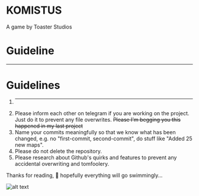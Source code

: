 # KOMISTUS
 A game by Toaster Studios
 
# Guideline
________________________________________________________________

# Guidelines
1. ______________________
2. Please inform each other on telegram if you are working on the project. Just do it to prevent any file overwrites. ~~Please I'm begging you this happened in my last project~~
3. Name your commits meaningfully so that we know what has been changed, e.g. no "first-commit, second-commit", do stuff like "Added 25 new maps".
4. Please do not delete the repository.
5. Please research about Github's quirks and features to prevent any accidental overwriting and tomfoolery.

Thanks for reading, 🙏 hopefully everything will go swimmingly...

![alt text](https://pbs.twimg.com/media/FqcvfkWXwAEXsCa.jpg)

